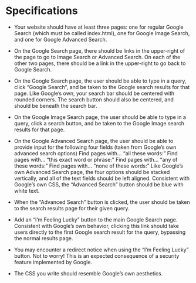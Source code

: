 # Specifications

- Your website should have at least three pages: one for regular Google Search (which must be called index.html), one for Google Image Search, and one for Google Advanced Search.

- On the Google Search page, there should be links in the upper-right of the page to go to Image Search or Advanced Search. On each of the other two pages, there should be a link in the upper-right to go back to Google Search.

- On the Google Search page, the user should be able to type in a query, click “Google Search”, and be taken to the Google search results for that page.
Like Google’s own, your search bar should be centered with rounded corners. The search button should also be centered, and should be beneath the search bar.

- On the Google Image Search page, the user should be able to type in a query, click a search button, and be taken to the Google Image search results for that page.

- On the Google Advanced Search page, the user should be able to provide input for the following four fields (taken from Google’s own advanced search options)
Find pages with… “all these words:”
Find pages with… “this exact word or phrase:”
Find pages with… “any of these words:”
Find pages with… “none of these words:”
Like Google’s own Advanced Search page, the four options should be stacked vertically, and all of the text fields should be left aligned.
Consistent with Google’s own CSS, the “Advanced Search” button should be blue with white text.

- When the “Advanced Search” button is clicked, the user should be taken to the search results page for their given query.

- Add an “I’m Feeling Lucky” button to the main Google Search page. Consistent with Google’s own behavior, clicking this link should take users directly to the first Google search result for the query, bypassing the normal results page.

- You may encounter a redirect notice when using the “I’m Feeling Lucky” button. Not to worry! This is an expected consequence of a security feature implemented by Google.

- The CSS you write should resemble Google’s own aesthetics.
